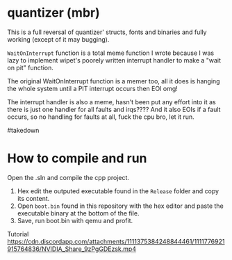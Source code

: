 # quantizer (mbr)
This is a full reversal of quantizer' structs, fonts and binaries and fully working (except of it may bugging).

`WaitOnInterrupt` function is a total meme function I wrote because I was lazy to implement wipet's poorely written interrupt handler to make a "wait on pit" function.

The original WaitOnInterrupt function is a memer too, all it does is hanging the whole system until a PIT interrupt occurs then EOI omg!

The interrupt handler is also a meme, hasn't been put any effort into it as there is just one handler for all faults and irqs???? And it also EOIs if a fault occurs, so no handling for faults at all, fuck the cpu bro, let it run.

#takedown

# How to compile and run

Open the .sln and compile the cpp project.
1. Hex edit the outputed executable found in the `Release` folder and copy its content.
2. Open `boot.bin` found in this repository with the hex editor and paste the executable binary at the bottom of the file.
3. Save, run boot.bin with qemu and profit.

Tutorial https://cdn.discordapp.com/attachments/1111375384248844461/1111776921915764836/NVIDIA_Share_9zPgGDEzsk.mp4
